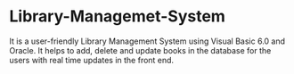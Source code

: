 # Library-Managemet-System

It is a user-friendly Library Management System using Visual Basic 6.0 and Oracle.
It helps to add, delete and update books in the database for the users with real time updates in the front end.
